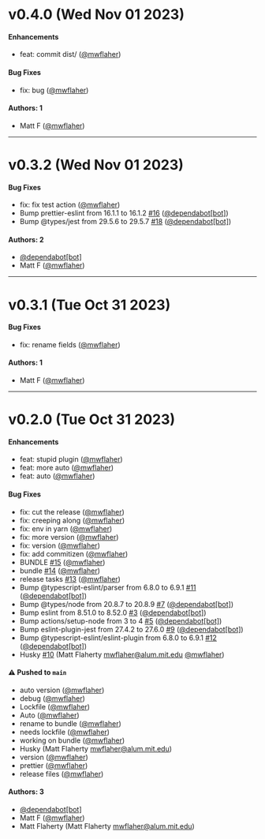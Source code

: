 # v0.4.0 (Wed Nov 01 2023)

#### Enhancements

- feat: commit dist/ ([@mwflaher](https://github.com/mwflaher))

#### Bug Fixes

- fix: bug ([@mwflaher](https://github.com/mwflaher))

#### Authors: 1

- Matt F ([@mwflaher](https://github.com/mwflaher))

---

# v0.3.2 (Wed Nov 01 2023)

#### Bug Fixes

- fix: fix test action ([@mwflaher](https://github.com/mwflaher))
- Bump prettier-eslint from 16.1.1 to 16.1.2 [#16](https://github.com/mwflaher/gh-rudderstack-action/pull/16) ([@dependabot[bot]](https://github.com/dependabot[bot]))
- Bump @types/jest from 29.5.6 to 29.5.7 [#18](https://github.com/mwflaher/gh-rudderstack-action/pull/18) ([@dependabot[bot]](https://github.com/dependabot[bot]))

#### Authors: 2

- [@dependabot[bot]](https://github.com/dependabot[bot])
- Matt F ([@mwflaher](https://github.com/mwflaher))

---

# v0.3.1 (Tue Oct 31 2023)

#### Bug Fixes

- fix: rename fields ([@mwflaher](https://github.com/mwflaher))

#### Authors: 1

- Matt F ([@mwflaher](https://github.com/mwflaher))

---

# v0.2.0 (Tue Oct 31 2023)

#### Enhancements

- feat: stupid plugin ([@mwflaher](https://github.com/mwflaher))
- feat: more auto ([@mwflaher](https://github.com/mwflaher))
- feat: auto ([@mwflaher](https://github.com/mwflaher))

#### Bug Fixes

- fix: cut the release ([@mwflaher](https://github.com/mwflaher))
- fix: creeping along ([@mwflaher](https://github.com/mwflaher))
- fix: env in yarn ([@mwflaher](https://github.com/mwflaher))
- fix: more version ([@mwflaher](https://github.com/mwflaher))
- fix: version ([@mwflaher](https://github.com/mwflaher))
- fix: add commitizen ([@mwflaher](https://github.com/mwflaher))
- BUNDLE [#15](https://github.com/mwflaher/gh-rudderstack-action/pull/15) ([@mwflaher](https://github.com/mwflaher))
- bundle [#14](https://github.com/mwflaher/gh-rudderstack-action/pull/14) ([@mwflaher](https://github.com/mwflaher))
- release tasks [#13](https://github.com/mwflaher/gh-rudderstack-action/pull/13) ([@mwflaher](https://github.com/mwflaher))
- Bump @typescript-eslint/parser from 6.8.0 to 6.9.1 [#11](https://github.com/mwflaher/gh-rudderstack-action/pull/11) ([@dependabot[bot]](https://github.com/dependabot[bot]))
- Bump @types/node from 20.8.7 to 20.8.9 [#7](https://github.com/mwflaher/gh-rudderstack-action/pull/7) ([@dependabot[bot]](https://github.com/dependabot[bot]))
- Bump eslint from 8.51.0 to 8.52.0 [#3](https://github.com/mwflaher/gh-rudderstack-action/pull/3) ([@dependabot[bot]](https://github.com/dependabot[bot]))
- Bump actions/setup-node from 3 to 4 [#5](https://github.com/mwflaher/gh-rudderstack-action/pull/5) ([@dependabot[bot]](https://github.com/dependabot[bot]))
- Bump eslint-plugin-jest from 27.4.2 to 27.6.0 [#9](https://github.com/mwflaher/gh-rudderstack-action/pull/9) ([@dependabot[bot]](https://github.com/dependabot[bot]))
- Bump @typescript-eslint/eslint-plugin from 6.8.0 to 6.9.1 [#12](https://github.com/mwflaher/gh-rudderstack-action/pull/12) ([@dependabot[bot]](https://github.com/dependabot[bot]))
- Husky [#10](https://github.com/mwflaher/gh-rudderstack-action/pull/10) (Matt Flaherty mwflaher@alum.mit.edu [@mwflaher](https://github.com/mwflaher))

#### ⚠️ Pushed to `main`

- auto version ([@mwflaher](https://github.com/mwflaher))
- debug ([@mwflaher](https://github.com/mwflaher))
- Lockfile ([@mwflaher](https://github.com/mwflaher))
- Auto ([@mwflaher](https://github.com/mwflaher))
- rename to bundle ([@mwflaher](https://github.com/mwflaher))
- needs lockfile ([@mwflaher](https://github.com/mwflaher))
- working on bundle ([@mwflaher](https://github.com/mwflaher))
- Husky (Matt Flaherty mwflaher@alum.mit.edu)
- version ([@mwflaher](https://github.com/mwflaher))
- prettier ([@mwflaher](https://github.com/mwflaher))
- release files ([@mwflaher](https://github.com/mwflaher))

#### Authors: 3

- [@dependabot[bot]](https://github.com/dependabot[bot])
- Matt F ([@mwflaher](https://github.com/mwflaher))
- Matt Flaherty (Matt Flaherty mwflaher@alum.mit.edu)
